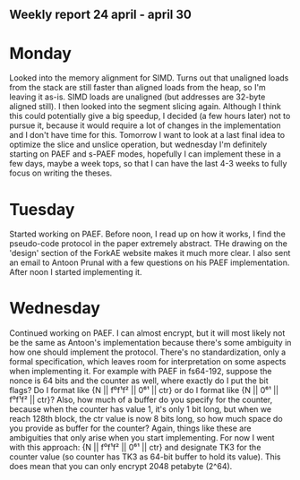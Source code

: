 ## Weekly report 24 april - april 30

# Monday

Looked into the memory alignment for SIMD. Turns out that unaligned loads from the stack are still faster than aligned
loads from the heap, so I'm leaving it as-is. SIMD loads are unaligned (but addresses are 32-byte aligned still).
I then looked into the segment slicing again. Although I think this could potentially give a big speedup, I decided (a
few hours later) not to pursue it, because it would require a lot of changes in the implementation and I don't have time
for this. Tomorrow I want to look at a last final idea to optimize the slice and unslice operation, but wednesday I'm
definitely starting on PAEF and s-PAEF modes, hopefully I can implement these in a few days, maybe a week tops, so that
I can have the last 4-3 weeks to fully focus on writing the theses.

# Tuesday

Started working on PAEF. Before noon, I read up on how it works, I find the pseudo-code protocol in the paper extremely
abstract. THe drawing on the 'design' section of the ForkAE website makes it much more clear. I also sent an email to
Antoon Prunal with a few questions on his PAEF implementation. After noon I started implementing it.

# Wednesday

Continued working on PAEF. I can almost encrypt, but it will most likely not be the same as Antoon's implementation
because there's some ambiguity
in how one should implement the protocol. There's no standardization, only a formal specification, which leaves room for
interpretation on some aspects when implementing it. For example with PAEF in fs64-192, suppose the nonce is 64 bits and
the counter as well, where exactly do I put the bit flags? Do I format like {N || f⁰f¹f² || 0⁶¹ || ctr} or do I format
like {N || 0⁶¹ || f⁰f¹f² || ctr}? Also, how much of a buffer do you specify for the counter, because when the counter
has value 1, it's only 1 bit long, but when we reach 128th block, the ctr value is now 8 bits long, so how much space do
you provide as buffer for the counter? Again, things like these are ambiguities that only arise when you start
implementing. For now I went with this approach: {N || f⁰f¹f² || 0⁶¹ || ctr} and designate TK3 for the counter value (so
counter has TK3 as 64-bit buffer to hold its value). This does mean that you can only encrypt 2048 petabyte (2^64).